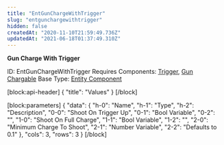 ```yaml
---
title: "EntGunChargeWithTrigger"
slug: "entgunchargewithtrigger"
hidden: false
createdAt: "2020-11-10T21:59:49.736Z"
updatedAt: "2021-06-18T01:37:49.310Z"
---
```

**Gun Charge With Trigger**


ID: EntGunChargeWithTrigger
Requires Components: [Trigger](doc:enttrigger), [Gun Chargable](doc:entgunchargable)
Base Type: [Entity Component](doc:componententity)

[block:api-header]
{
  "title": "Values"
}
[/block]

[block:parameters]
{
  "data": {
    "h-0": "Name",
    "h-1": "Type",
    "h-2": "Description",
    "0-0": "Shoot On Trigger Up",
    "0-1": "Bool Variable",
    "0-2": "",
    "1-0": "Shoot On Full Charge",
    "1-1": "Bool Variable",
    "1-2": "",
    "2-0": "Minimum Charge To Shoot",
    "2-1": "Number Variable",
    "2-2": "Defaults to 0.1"
  },
  "cols": 3,
  "rows": 3
}
[/block]